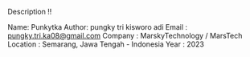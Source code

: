 Description !!

Name: Punkytka
Author: pungky tri kisworo adi
Email : pungky.tri.ka08@gmail.com
Company : MarskyTechnology / MarsTech
Location : Semarang, Jawa Tengah - Indonesia
Year : 2023